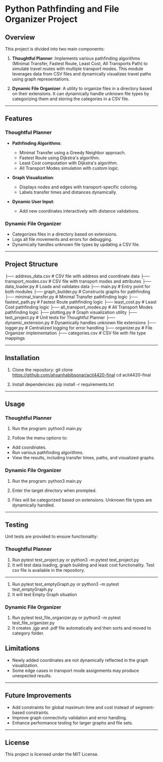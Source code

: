 # Python Pathfinding and File Organizer Project

## Overview

This project is divided into two main components:

1. **Thoughtful Planner**: Implements various pathfinding algorithms (Minimal Transfer, Fastest Route, Least Cost, All Transports Path) to simulate travel routes with multiple transport modes. This module leverages data from CSV files and dynamically visualizes travel paths using graph representations.
   
2. **Dynamic File Organizer**: A utility to organize files in a directory based on their extensions. It can dynamically handle unknown file types by categorizing them and storing the categories in a CSV file.

---

## Features

### Thoughtful Planner

- **Pathfinding Algorithms**:
  - Minimal Transfer using a Greedy Neighbor approach.
  - Fastest Route using Dijkstra's algorithm.
  - Least Cost computation with Dijkstra's algorithm.
  - All Transport Modes simulation with custom logic.

- **Graph Visualization**:
  - Displays nodes and edges with transport-specific coloring.
  - Labels transfer times and distances dynamically.

- **Dynamic User Input**:
  - Add new coordinates interactively with distance validations.

### Dynamic File Organizer
- Categorizes files in a directory based on extensions.
- Logs all file movements and errors for debugging.
- Dynamically handles unknown file types by updating a CSV file.

---

## Project Structure

├── address_data.csv # CSV file with address and coordinate data 
├── transport_modes.csv # CSV file with transport modes and attributes 
├── data_loader.py # Loads and validates data 
├── main.py # Entry point for both modules 
├── graph_builder.py # Constructs graphs for pathfinding 
├── minimal_transfer.py # Minimal Transfer pathfinding logic 
├── fastest_path.py # Fastest Route pathfinding logic 
├── least_cost.py # Least Cost pathfinding logic 
├── all_transport_modes.py # All Transport Modes pathfinding logic 
├── plotting.py # Graph visualization utility 
├── test_project.py # Unit tests for Thoughtful Planner 
├── dynamic_extension.py # Dynamically handles unknown file extensions 
├── logger.py # Centralized logging for error handling 
├── organizer.py # File Organizer implementation 
├── categories.csv # CSV file with file type mappings


---

## Installation

1. Clone the repository: git clone https://github.com/ahsanhabibsonar/acit4420-final cd acit4420-final

2. Install dependencies: pip install -r requirements.txt


---

## Usage

### Thoughtful Planner
1. Run the program: python3 main.py

2. Follow the menu options to:
- Add coordinates.
- Run various pathfinding algorithms.
- View the results, including transfer times, paths, and visualized graphs.


### Dynamic File Organizer
1. Run the program: python3 main.py

2. Enter the target directory when prompted.
3. Files will be categorized based on extensions. Unknown file types are dynamically handled.

---

## Testing

Unit tests are provided to ensure functionality:

### Thoughtful Planner
1. Run pytest test_project.py or python3 -m pytest test_project.py
2. It will test data loading, graph building and least cost functionality. Test csv file is available in the repository.

----
1. Run pytest test_emptyGraph.py or python3 -m pytest test_emptyGraph.py
2. It will test Empty Graph situation

### Dynamic File Organizer
1. Run pytest test_file_organizer.py or python3 -m pytest test_file_organizer.py
2. It creates .jgp and .pdf file automatically and then sorts and moved to category folder. 


## Limitations
- Newly added coordinates are not dynamically reflected in the graph visualization.
- Some edge cases in transport mode assignments may produce unexpected results.

---

## Future Improvements
- Add constraints for global maximum time and cost instead of segment-based constraints.
- Improve graph connectivity validation and error handling.
- Enhance performance testing for larger graphs and file sets.

---

## License

This project is licensed under the MIT License.
